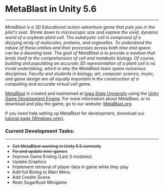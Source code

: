 # MetaBlast in Unity 5.6
___
*MetaBlast is a 3D Educational action-adventure game that puts you in the pilot's seat. Shrink down to microscopic size and explore the vivid, dynamic world of a soybean plant cell. The eukaryotic cell is comprised of a dizzying array of molecules, proteins, and organelles. To understand the nature of these entities and their processes across both time and space can be a daunting task. The goal of MetaBlast is to provide a medium that lends itself to the comprehension of cell and metabolic biology. Of course, building and populating an accurate 3D representation of a plant cell is no trivial undertaking, which is why the MetaBlast team spans numerous disciplines. Faculty and students in biology, art, computer science, music, and game design are all equally important in the construction of a compelling and accurate virtual cell game.*

[MetaBlast](https://www.MetaBlast.org) is created and maintained at [Iowa State University](https://www.iastate.edu) using the [Unity Game Development Engine](https://www.unity3d.com). For more information about MetaBlast, or to download and play the game, go to our website: [MetaBlast.org](https://www.metablast.org).

If you need help setting up MetaBlast for development, download our [tutorial page (Windows only).](https://www.github.com/MetaBlastTeam/MetaB5/GitandMetaBlastTutorial.docx)

### Current Development Tasks:
___
* ~~Get MetaBlast working in Unity 5.5 correctly~~
* ~~Fix and update mini-games~~
* Improve Game Ending (Last 3 modules)
* Update Graphics 
* Implement retrieval of player data in game while they play
* Add full Biolog to Main Menu
* Add Credits Scene
* Redo SugarRush Minigame
 

